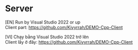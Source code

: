 # Server

[EN] Run by Visual Studio 2022 or up
</br>
Client part: https://github.com/Kivyrrah/DEMO-Cpp-Client

[VI] Chạy bằng Visual Studio 2022 trở lên
</br>
Client lấy ở đây: https://github.com/Kivyrrah/DEMO-Cpp-Client
